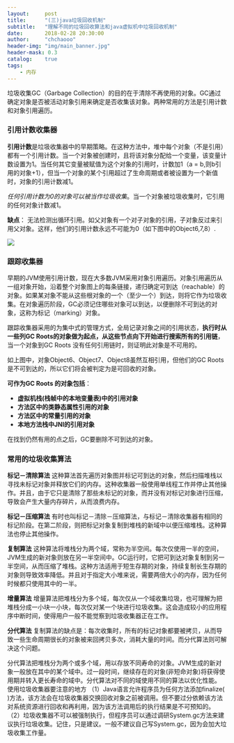 ```yaml
---
layout:     post
title:      "(三)java垃圾回收机制"
subtitle:   "理解不同的垃圾回收算法和java虚拟机中垃圾回收机制"
date:       2018-02-28 20:30:00
author:     "chchaooo"
header-img: "img/main_banner.jpg"
header-mask: 0.3
catalog:    true
tags:
    - 内存
---
```


垃圾收集GC（Garbage Collection）的目的在于清除不再使用的对象。GC通过确定对象是否被活动对象引用来确定是否收集该对象。两种常用的方法是引用计数和对象引用遍历。

### 引用计数收集器

**引用计数**是垃圾收集器中的早期策略。在这种方法中，堆中每个对象（不是引用）都有一个引用计数。当一个对象被创建时，且将该对象分配给一个变量，该变量计数设置为1。当任何其它变量被赋值为这个对象的引用时，计数加1（a = b,则b引用的对象+1），但当一个对象的某个引用超过了生命周期或者被设置为一个新值时，对象的引用计数减1。

*任何引用计数为0的对象可以被当作垃圾收集*。当一个对象被垃圾收集时，它引用的任何对象计数减1。

**缺点**： 无法检测出循环引用。如父对象有一个对子对象的引用，子对象反过来引用父对象。这样，他们的引用计数永远不可能为0（如下图中的Object6,7,8）.

![](https://cl.ly/2d1P3e3R232L/Image%202018-02-25%20at%208.52.42%20%E4%B8%8B%E5%8D%88.png)

### 跟踪收集器

早期的JVM使用引用计数，现在大多数JVM采用对象引用遍历。对象引用遍历从一组对象开始，沿着整个对象图上的每条链接，递归确定可到达（reachable）的对象。如果某对象不能从这些根对象的一个（至少一个）到达，则将它作为垃圾收集。在对象遍历阶段，GC必须记住哪些对象可以到达，以便删除不可到达的对象，这称为标记（marking）对象。

跟踪收集器采用的为集中式的管理方式，全局记录对象之间的引用状态，**执行时从一些列GC  Roots的对象做为起点，从这些节点向下开始进行搜索所有的引用链**，当一个对象到GC  Roots 没有任何引用链时，则证明此对象是不可用的。

如上图中，对象Object6、Object7、Object8虽然互相引用，但他们的GC Roots是不可到达的，所以它们将会被判定为是可回收的对象。

**可作为GC Roots 的对象包括**：
* **虚拟机栈(栈帧中的本地变量表)中的引用对象**
* **方法区中的类静态属性引用的对象**
* **方法区中的常量引用的对象**
* **本地方法栈中JNI的引用对象**

在找到仍然有用的点之后，GC要删除不可到达的对象。

### 常用的垃圾收集算法

**标记－清除算法**
这种算法首先遍历对象图并标记可到达的对象，然后扫描堆栈以寻找未标记对象并释放它们的内存。这种收集器一般使用单线程工作并停止其他操作。并且，由于它只是清除了那些未标记的对象，而并没有对标记对象进行压缩，导致会产生大量内存碎片，从而浪费内存。

**标记－压缩算法**
有时也叫标记－清除－压缩算法，与标记－清除收集器有相同的标记阶段。在第二阶段，则把标记对象复制到堆栈的新域中以便压缩堆栈。这种算法也停止其他操作。

**复制算法**
这种算法将堆栈分为两个域，常称为半空间。每次仅使用一半的空间，JVM生成的新对象则放在另一半空间中。GC运行时，它把可到达对象复制到另一半空间，从而压缩了堆栈。这种方法适用于短生存期的对象，持续复制长生存期的对象则导致效率降低。并且对于指定大小堆来说，需要两倍大小的内存，因为任何时候都只使用其中的一半。

**增量算法**
增量算法把堆栈分为多个域，每次仅从一个域收集垃圾，也可理解为把堆栈分成一小块一小块，每次仅对某一个块进行垃圾收集。这会造成较小的应用程序中断时间，使得用户一般不能觉察到垃圾收集器正在工作。

**分代算法**
复制算法的缺点是：每次收集时，所有的标记对象都要被拷贝，从而导致一些生命周期很长的对象被来回拷贝多次，消耗大量的时间。而分代算法则可解决这个问题。

分代算法把堆栈分为两个或多个域，用以存放不同寿命的对象。JVM生成的新对象一般放在其中的某个域中。过一段时间，继续存在的对象(非短命对象)将获得使用期并转入更长寿命的域中。分代算法对不同的域使用不同的算法以优化性能。
使用垃圾收集器要注意的地方
（1）Java语言允许程序员为任何方法添加finalize( )方法，该方法会在垃圾收集器交换回收对象之前被调用。但不要过分依赖该方法对系统资源进行回收和再利用，因为该方法调用后的执行结果是不可预知的。
（2）垃圾收集器不可以被强制执行，但程序员可以通过调研System.gc方法来建议执行垃圾收集。记住，只是建议。一般不建议自己写System.gc，因为会加大垃圾收集工作量。

